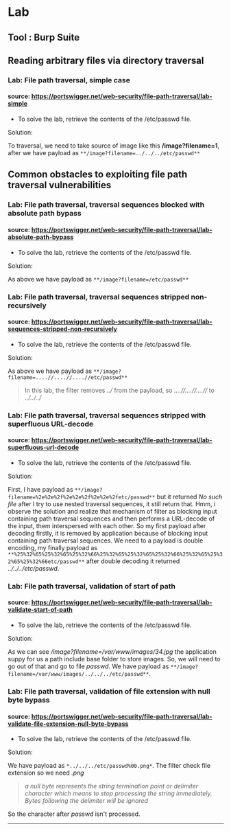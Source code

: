 # Lab

## Tool : Burp Suite

## Reading arbitrary files via directory traversal

### Lab: File path traversal, simple case

#### source: <https://portswigger.net/web-security/file-path-traversal/lab-simple>

* To solve the lab, retrieve the contents of the /etc/passwd file.

Solution:

To traversal, we need to take source of image like this **/image?filename=1**, after we have payload as `**/image?filename=../../../etc/passwd**`

## Common obstacles to exploiting file path traversal vulnerabilities

### Lab: File path traversal, traversal sequences blocked with absolute path bypass

#### source: <https://portswigger.net/web-security/file-path-traversal/lab-absolute-path-bypass>

* To solve the lab, retrieve the contents of the /etc/passwd file.

Solution:

As above we have payload as `**/image?filename=/etc/passwd**`

### Lab: File path traversal, traversal sequences stripped non-recursively

#### source: <https://portswigger.net/web-security/file-path-traversal/lab-sequences-stripped-non-recursively>

* To solve the lab, retrieve the contents of the /etc/passwd file.

Solution:

As above we have payload as `**/image?filename=....//....//....//etc/passwd**`

> In this lab, the filter removes *../* from the payload, so *....//....//....//* to *../../../*

### Lab: File path traversal, traversal sequences stripped with superfluous URL-decode

#### source: <https://portswigger.net/web-security/file-path-traversal/lab-superfluous-url-decode>

* To solve the lab, retrieve the contents of the /etc/passwd file.

Solution:

First, I have payload as `**/image?filename=%2e%2e%2f%2e%2e%2f%2e%2e%2fetc/passwd**` but it returned *No such file* after I try to use nested traversal sequences, it still return that. Hmm, i observe the solution and realize that mechanism of filter as blocking input containing path traversal sequences and then performs a URL-decode of the input, them interspersed with each other. So my first payload after decoding firstly, it is removed by application because of blocking input containing path traversal sequences. We need to a payload is double encoding, my finally payload as `**%25%32%65%25%32%65%25%32%66%25%32%65%25%32%65%25%32%66%25%32%65%25%32%65%25%32%66etc/passwd**` after double decoding it returned *../../../etc/passwd*.

### Lab: File path traversal, validation of start of path

#### source: <https://portswigger.net/web-security/file-path-traversal/lab-validate-start-of-path>

* To solve the lab, retrieve the contents of the /etc/passwd file.

Solution:

As we can see */image?filename=/var/www/images/34.jpg* the application suppy for us a path include base folder to store images. So, we will need to go out of that and go to file *passwd*. We have payload as `**/image?filename=/var/www/images/../../../etc/passwd**`.

### Lab: File path traversal, validation of file extension with null byte bypass

#### source: <https://portswigger.net/web-security/file-path-traversal/lab-validate-file-extension-null-byte-bypass>

* To solve the lab, retrieve the contents of the /etc/passwd file.

Solution:

We have payload as `*../../../etc/passwd%00.png*`. The filter check file extension so we need *.png*
> *a null byte represents the string termination point or delimiter character which means to stop processing the string immediately. Bytes following the delimiter will be ignored*

So the character after *passwd* isn't processed.

---
